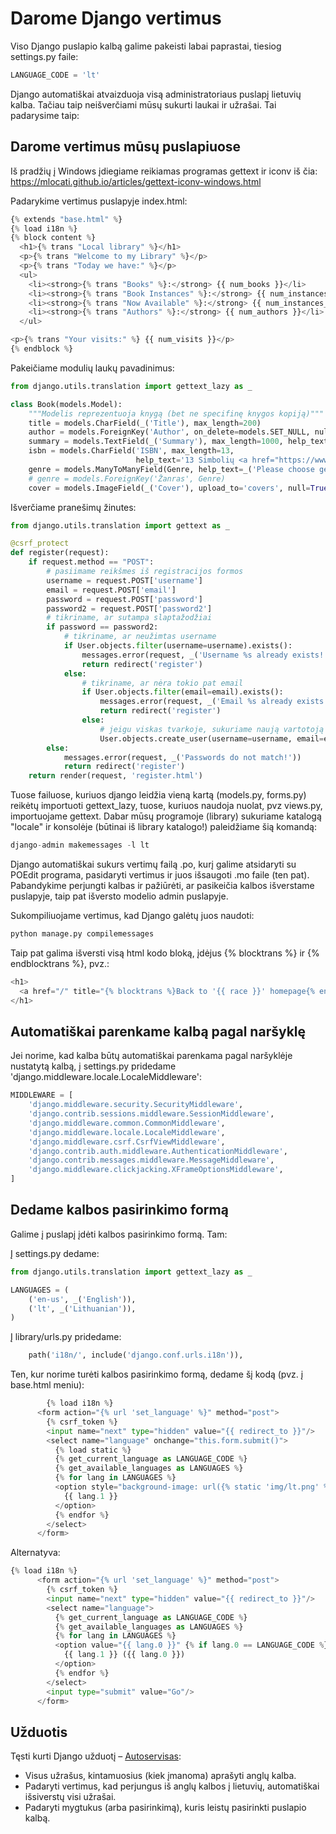 # Darome Django vertimus
Viso Django puslapio kalbą galime pakeisti labai paprastai, tiesiog settings.py faile:
```python
LANGUAGE_CODE = 'lt'
```
Django automatiškai atvaizduoja visą administratoriaus puslapį lietuvių kalba. Tačiau taip neišverčiami mūsų sukurti laukai ir užrašai. Tai padarysime taip:

## Darome vertimus mūsų puslapiuose
Iš pradžių į Windows įdiegiame reikiamas programas gettext ir iconv iš čia: https://mlocati.github.io/articles/gettext-iconv-windows.html

Padarykime vertimus puslapyje index.html:
```python
{% extends "base.html" %}
{% load i18n %}
{% block content %}
  <h1>{% trans "Local library" %}</h1>
  <p>{% trans "Welcome to my Library" %}</p>
  <p>{% trans "Today we have:" %}</p>
  <ul>
    <li><strong>{% trans "Books" %}:</strong> {{ num_books }}</li>
    <li><strong>{% trans "Book Instances" %}:</strong> {{ num_instances }}</li>
    <li><strong>{% trans "Now Available" %}:</strong> {{ num_instances_available }}</li>
    <li><strong>{% trans "Authors" %}:</strong> {{ num_authors }}</li>
  </ul>

<p>{% trans "Your visits:" %} {{ num_visits }}</p>
{% endblock %}
```
Pakeičiame modulių laukų pavadinimus:
```python
from django.utils.translation import gettext_lazy as _

class Book(models.Model):
    """Modelis reprezentuoja knygą (bet ne specifinę knygos kopiją)"""
    title = models.CharField(_('Title'), max_length=200)
    author = models.ForeignKey('Author', on_delete=models.SET_NULL, null=True, related_name='books')
    summary = models.TextField(_('Summary'), max_length=1000, help_text=_('Shot book summary'))
    isbn = models.CharField('ISBN', max_length=13,
                            help_text='13 Simbolių <a href="https://www.isbn-international.org/content/what-isbn">ISBN kodas</a>')
    genre = models.ManyToManyField(Genre, help_text=_('Please choose genres'))
    # genre = models.ForeignKey('Žanras', Genre)
    cover = models.ImageField(_('Cover'), upload_to='covers', null=True)
```
Išverčiame pranešimų žinutes:
```python
from django.utils.translation import gettext as _

@csrf_protect
def register(request):
    if request.method == "POST":
        # pasiimame reikšmes iš registracijos formos
        username = request.POST['username']
        email = request.POST['email']
        password = request.POST['password']
        password2 = request.POST['password2']
        # tikriname, ar sutampa slaptažodžiai
        if password == password2:
            # tikriname, ar neužimtas username
            if User.objects.filter(username=username).exists():
                messages.error(request, _('Username %s already exists!') % username)
                return redirect('register')
            else:
                # tikriname, ar nėra tokio pat email
                if User.objects.filter(email=email).exists():
                    messages.error(request, _('Email %s already exists!') % email)
                    return redirect('register')
                else:
                    # jeigu viskas tvarkoje, sukuriame naują vartotoją
                    User.objects.create_user(username=username, email=email, password=password)
        else:
            messages.error(request, _('Passwords do not match!'))
            return redirect('register')
    return render(request, 'register.html')
```
Tuose failuose, kuriuos django leidžia vieną kartą (models.py, forms.py) reikėtų importuoti gettext_lazy, tuose, kuriuos naudoja nuolat, pvz views.py, importuojame gettext. Dabar mūsų programoje (library) sukuriame katalogą "locale" ir konsolėje (būtinai iš library katalogo!) paleidžiame šią komandą:
```python
django-admin makemessages -l lt
```
Django automatiškai sukurs vertimų failą .po, kurį galime atsidaryti su POEdit programa, pasidaryti vertimus ir juos išsaugoti .mo faile (ten pat). Pabandykime perjungti kalbas ir pažiūrėti, ar pasikeičia kalbos išverstame puslapyje, taip pat išversto modelio admin puslapyje.

Sukompiliuojame vertimus, kad Django galėtų juos naudoti:
```python
python manage.py compilemessages
```
Taip pat galima išversti visą html kodo bloką, įdėjus {% blocktrans %} ir {% endblocktrans %}, pvz.:
```python
<h1>
  <a href="/" title="{% blocktrans %}Back to '{{ race }}' homepage{% endblocktrans %}">{{ race }}</a>
</h1>
```
## Automatiškai parenkame kalbą pagal naršyklę
Jei norime, kad kalba būtų automatiškai parenkama pagal naršyklėje nustatytą kalbą, į settings.py pridedame 'django.middleware.locale.LocaleMiddleware':
```python
MIDDLEWARE = [
    'django.middleware.security.SecurityMiddleware',
    'django.contrib.sessions.middleware.SessionMiddleware',
    'django.middleware.common.CommonMiddleware',
    'django.middleware.locale.LocaleMiddleware',
    'django.middleware.csrf.CsrfViewMiddleware',
    'django.contrib.auth.middleware.AuthenticationMiddleware',
    'django.contrib.messages.middleware.MessageMiddleware',
    'django.middleware.clickjacking.XFrameOptionsMiddleware',
]
```
## Dedame kalbos pasirinkimo formą
Galime į puslapį įdėti kalbos pasirinkimo formą. Tam:

Į settings.py dedame:
```python
from django.utils.translation import gettext_lazy as _

LANGUAGES = (
    ('en-us', _('English')),
    ('lt', _('Lithuanian')),
)
```
Į library/urls.py pridedame:
```python
    path('i18n/', include('django.conf.urls.i18n')),
```
Ten, kur norime turėti kalbos pasirinkimo formą, dedame šį kodą (pvz. į base.html meniu):
```python
        {% load i18n %}
      <form action="{% url 'set_language' %}" method="post">
        {% csrf_token %}
        <input name="next" type="hidden" value="{{ redirect_to }}"/>
        <select name="language" onchange="this.form.submit()">
          {% load static %}
          {% get_current_language as LANGUAGE_CODE %}
          {% get_available_languages as LANGUAGES %}
          {% for lang in LANGUAGES %}
          <option style="background-image: url({% static 'img/lt.png' %});" value="{{ lang.0 }}" {% if lang.0 == LANGUAGE_CODE %} selected="selected" {% endif %}>
            {{ lang.1 }}
          </option>
          {% endfor %}
        </select>
      </form>
```
Alternatyva:
```python
{% load i18n %}
      <form action="{% url 'set_language' %}" method="post">
        {% csrf_token %}
        <input name="next" type="hidden" value="{{ redirect_to }}"/>
        <select name="language">
          {% get_current_language as LANGUAGE_CODE %}
          {% get_available_languages as LANGUAGES %}
          {% for lang in LANGUAGES %}
          <option value="{{ lang.0 }}" {% if lang.0 == LANGUAGE_CODE %} selected="selected" {% endif %}>
            {{ lang.1 }} ({{ lang.0 }})
          </option>
          {% endfor %}
        </select>
        <input type="submit" value="Go"/>
      </form>
```
## Užduotis
Tęsti kurti Django užduotį – [Autoservisas](https://github.com/StasysC/Python-2lvl/blob/master/Django/Autoservisas.md):

* Visus užrašus, kintamuosius (kiek įmanoma) aprašyti anglų kalba.
* Padaryti vertimus, kad perjungus iš anglų kalbos į lietuvių, automatiškai išsiverstų visi užrašai.
* Padaryti mygtukus (arba pasirinkimą), kuris leistų pasirinkti puslapio kalbą.
